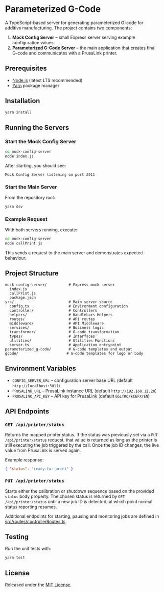 # Parameterized G-Code

A TypeScript-based server for generating parameterized G-code for additive manufacturing. The project contains two components:

1. **Mock Config Server** – small Express server serving example configuration values.
2. **Parameterized G-Code Server** – the main application that creates final G-code and communicates with a PrusaLink printer.

## Prerequisites

- [Node.js](https://nodejs.org/) (latest LTS recommended)
- [Yarn](https://yarnpkg.com/) package manager

## Installation

```sh
yarn install
```

## Running the Servers

### Start the Mock Config Server

```sh
cd mock-config-server
node index.js
```
After starting, you should see:
```
Mock Config Server listening on port 3011
```

### Start the Main Server

From the repository root:
```sh
yarn dev
```

### Example Request

With both servers running, execute:
```sh
cd mock-config-server
node callPrint.js
```
This sends a request to the main server and demonstrates expected behaviour.

## Project Structure

```
mock-config-server/          # Express mock server
  index.js
  callPrint.js
  package.json
src/                         # Main server source
  config.ts                  # Environment configuration
  controller/                # Controllers
  helpers/                   # Handlebars Helpers
  routes/                    # API routes
  middleware/                # API Middleware
  services/                  # Business logic
  transformer/               # G-code transformation
  types/                     # Interfaces
  utilities/                 # Utilities Functions
  server.ts                  # Application entrypoint
parameterized_g-code/        # G-code templates and output
gcode/                      # G-code templates for logo or body
```

## Environment Variables

- `CONFIG_SERVER_URL` – configuration server base URL (default `http://localhost:3011`)
- `PRUSALINK_URL` – PrusaLink instance URL (default `http://192.168.12.20`)
- `PRUSALINK_API_KEY` – API key for PrusaLink (default `GGLfRCFkCEFXrEN`)

## API Endpoints

### `GET /api/printer/status`
Returns the mapped printer status. If the status was previously set via a
`PUT /api/printer/status` request, that value is returned as long as the printer
is still executing the job triggered by the call. Once the job ID changes, the
live value from PrusaLink is served again.

Example response:
```json
{ "status": "ready-for-print" }
```

### `PUT /api/printer/status`
Starts either the calibration or shutdown sequence based on the provided
`status` body property. The chosen status is returned by `GET /api/printer/status`
until a new job ID is detected, at which point normal status reporting resumes.

Additional endpoints for starting, pausing and monitoring jobs are defined in [src/routes/controllerRoutes.ts](src/routes/controllerRoutes.ts).

## Testing

Run the unit tests with:

```sh
yarn test
```

## License

Released under the [MIT License](LICENSE).

